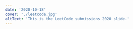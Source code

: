 ```yaml
---
date: '2020-10-18'
cover: './leetcode.jpg'
altText: 'This is the LeetCode submissions 2020 slide.'
---
```

